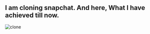 ## I am cloning snapchat. And here, What I have achieved till now.


![clone](https://user-images.githubusercontent.com/68064523/183298973-c69f9d94-c9f3-48ee-a391-1bf04715ec76.png)
